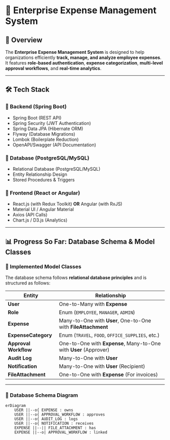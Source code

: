 # 🏢 Enterprise Expense Management System

## 📌 Overview  
The **Enterprise Expense Management System** is designed to help organizations efficiently **track, manage, and analyze employee expenses**. It features **role-based authentication**, **expense categorization**, **multi-level approval workflows**, and **real-time analytics**.

---

## 🛠️ Tech Stack  
### **🔹 Backend (Spring Boot)**
- Spring Boot (REST API)
- Spring Security (JWT Authentication)
- Spring Data JPA (Hibernate ORM)
- Flyway (Database Migrations)
- Lombok (Boilerplate Reduction)
- OpenAPI/Swagger (API Documentation)

### **🔹 Database (PostgreSQL/MySQL)**
- Relational Database (PostgreSQL/MySQL)
- Entity Relationship Design
- Stored Procedures & Triggers

### **🔹 Frontend (React or Angular)**
- React.js (with Redux Toolkit) **OR** Angular (with RxJS)
- Material UI / Angular Material
- Axios (API Calls)
- Chart.js / D3.js (Analytics)

---

## 📊 Progress So Far: **Database Schema & Model Classes**
### **📝 Implemented Model Classes**
The database schema follows **relational database principles** and is structured as follows:

| Entity | Relationship |
|--------|-------------|
| **User** | One-to-Many with **Expense** |
| **Role** | Enum (`EMPLOYEE`, `MANAGER`, `ADMIN`) |
| **Expense** | Many-to-One with **User**, One-to-One with **FileAttachment** |
| **ExpenseCategory** | Enum (`TRAVEL`, `FOOD`, `OFFICE_SUPPLIES`, etc.) |
| **Approval Workflow** | One-to-One with **Expense**, Many-to-One with **User** (Approver) |
| **Audit Log** | Many-to-One with **User** |
| **Notification** | Many-to-One with **User** (Recipient) |
| **FileAttachment** | One-to-One with **Expense** (For invoices) |

---

### **📌 Database Schema Diagram**
```mermaid
erDiagram
    USER ||--o{ EXPENSE : owns
    USER ||--o{ APPROVAL_WORKFLOW : approves
    USER ||--o{ AUDIT_LOG : logs
    USER ||--o{ NOTIFICATION : receives
    EXPENSE ||--|| FILE_ATTACHMENT : has
    EXPENSE ||--o| APPROVAL_WORKFLOW : linked
